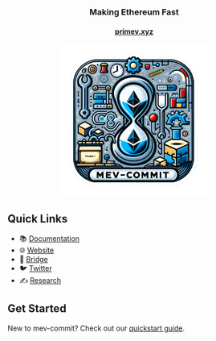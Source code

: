 <div align="center">

### Making Ethereum Fast

#### [primev.xyz](https://primev.xyz)

<a href="https://primev.xyz"><img width="300px" alt="Primev" src="mevcommit.png" /></a>

</div>

## Quick Links

- 📚 [Documentation](https://docs.primev.xyz)
- 🌐 [Website](https://primev.xyz)
- 🌉 [Bridge](https://mev-commit.xyz)
- 🐦 [Twitter](https://twitter.com/primev_xyz)
- ✍️ [Research](https://mirror.xyz/preconf.eth)

## Get Started

New to mev-commit? Check out our [quickstart guide](https://docs.primev.xyz/v1.0.0/get-started/quickstart).


